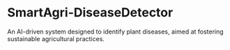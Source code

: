 # SmartAgri-DiseaseDetector
An AI-driven system designed to identify plant diseases, aimed at fostering sustainable agricultural practices.
